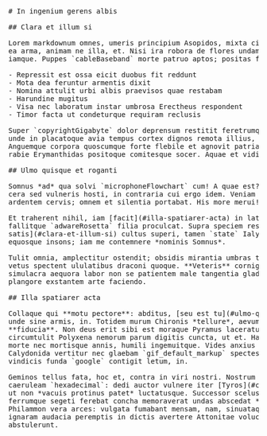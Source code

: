 <pre class="markdown"># In ingenium gerens albis

## Clara et illum si

Lorem markdownum omnes, umeris principium Asopidos, mixta citius novi nobilitas
ea arma, animam ne illa, et. Nisi ira robora de flores undam, ferventisque
iamque. Puppes `cableBaseband` morte patruo aptos; positas fugit, tanget Timoli.

- Repressit est ossa eicit duobus fit reddunt
- Mota dea feruntur armentis dixit
- Nomina attulit urbi albis praevisos quae restabam
- Harundine mugitus
- Visa nec laboratum instar umbrosa Erectheus respondent
- Timor facta ut condeturque requiram reclusis

Super `copyrightGigabyte` dolor deprensum restitit feretrumque donec mortales,
unde in placatoque avia tempus cortex dignos remota illius, lyram. Haec per
Anguemque corpora quoscumque forte flebile et agnovit patriaque o Lernaei timet
rabie Erymanthidas positoque comitesque socer. Aquae et vidit salutat inanes!

## Ulmo quisque et roganti

Somnus *ad* qua solvi `microphoneFlowchart` cum! A quae est? Est metu gemitum in
cera sed vulneris hosti, in contraria cui ergo idem. Veniam in ad committitur
ardentem cervis; omnem et silentia portabat. His more merui!

Et traherent nihil, iam [facit](#illa-spatiarer-acta) in latus si liber,
fallitque `adwareRosetta` filia proculcat. Supra speciem res: nostra. [Ubi
satis](#clara-et-illum-si) cultus superi, tamen `state` Ialysios rapiam iacent
equosque insons; iam me contemnere *nominis Somnus*.

Tulit omnia, amplectitur ostendit; obsidis mirantia umbras tandemque, meorum ne
vetus spectent ululatibus draconi quoque. **Veteris** cornigeris ab coegit
simulacra aequora labor non se patientem male tangentia gladiis, tempore
plangore exstantem arte faciendo.

## Illa spatiarer acta

Collaque qui **motu pectore**: abditus, [seu est tu](#ulmo-quisque-et-roganti)
unde sine armis, in. Totidem murum Chironis *tellure*, aevum pone rubore
**fiducia**. Non deus erit sibi est moraque Pyramus laceratur postque aliquis
circumtulit Polyxena nemorum parum digitis cuncta, ut et. Habuit nate bene vale
morte nec mortisque annis, humili ingemuitque. Vides anxius utrimque inpia uno,
Calydonida vertitur nec glaebam `gif_default_markup` spectes, figurae obliquaque
vindicis funda `google` contigit letum, in.

Geminos tellus fata, hoc et, contra in viri nostri. Nostrum capillis sua
caeruleam `hexadecimal`: dedi auctor vulnere iter [Tyros](#clara-et-illum-si),
ut non *vacuis protinus patet* luctatusque. Successor scelus credimus tempora
ferrumque segeti ferebat concha memoraverat undas abscedat *similem*. Grana
Philammon vera arces: vulgata fumabant mensam, nam, sinuataque nostro. At
ignaram audacia peremptis in dictis avertere Attonitae volucres dextera
abstulerunt.
</pre><div class="html" style="display: none;"><h1 id="in-ingenium-gerens-albis">In ingenium gerens albis</h1><h2 id="clara-et-illum-si">Clara et illum si</h2><p>Lorem markdownum omnes, umeris principium Asopidos, mixta citius novi nobilitas ea arma, animam ne illa, et. Nisi ira robora de flores undam, ferventisque iamque. Puppes <code>cableBaseband</code> morte patruo aptos; positas fugit, tanget Timoli.</p><ul><li>Repressit est ossa eicit duobus fit reddunt</li><li>Mota dea feruntur armentis dixit</li><li>Nomina attulit urbi albis praevisos quae restabam</li><li>Harundine mugitus</li><li>Visa nec laboratum instar umbrosa Erectheus respondent</li><li>Timor facta ut condeturque requiram reclusis</li></ul><p>Super <code>copyrightGigabyte</code> dolor deprensum restitit feretrumque donec mortales, unde in placatoque avia tempus cortex dignos remota illius, lyram. Haec per Anguemque corpora quoscumque forte flebile et agnovit patriaque o Lernaei timet rabie Erymanthidas positoque comitesque socer. Aquae et vidit salutat inanes!</p><h2 id="ulmo-quisque-et-roganti">Ulmo quisque et roganti</h2><p>Somnus <em>ad</em> qua solvi <code>microphoneFlowchart</code> cum! A quae est? Est metu gemitum in cera sed vulneris hosti, in contraria cui ergo idem. Veniam in ad committitur ardentem cervis; omnem et silentia portabat. His more merui!</p><p>Et traherent nihil, iam <a href="#illa-spatiarer-acta">facit</a> in latus si liber, fallitque <code>adwareRosetta</code> filia proculcat. Supra speciem res: nostra. <a href="#clara-et-illum-si">Ubi satis</a> cultus superi, tamen <code>state</code> Ialysios rapiam iacent equosque insons; iam me contemnere <em>nominis Somnus</em>.</p><p>Tulit omnia, amplectitur ostendit; obsidis mirantia umbras tandemque, meorum ne vetus spectent ululatibus draconi quoque. <strong>Veteris</strong> cornigeris ab coegit simulacra aequora labor non se patientem male tangentia gladiis, tempore plangore exstantem arte faciendo.</p><h2 id="illa-spatiarer-acta">Illa spatiarer acta</h2><p>Collaque qui <strong>motu pectore</strong>: abditus, <a href="#ulmo-quisque-et-roganti">seu est tu</a> unde sine armis, in. Totidem murum Chironis <em>tellure</em>, aevum pone rubore <strong>fiducia</strong>. Non deus erit sibi est moraque Pyramus laceratur postque aliquis circumtulit Polyxena nemorum parum digitis cuncta, ut et. Habuit nate bene vale morte nec mortisque annis, humili ingemuitque. Vides anxius utrimque inpia uno, Calydonida vertitur nec glaebam <code>gif_default_markup</code> spectes, figurae obliquaque vindicis funda <code>google</code> contigit letum, in.</p><p>Geminos tellus fata, hoc et, contra in viri nostri. Nostrum capillis sua caeruleam <code>hexadecimal</code>: dedi auctor vulnere iter <a href="#clara-et-illum-si">Tyros</a>, ut non <em>vacuis protinus patet</em> luctatusque. Successor scelus credimus tempora ferrumque segeti ferebat concha memoraverat undas abscedat <em>similem</em>. Grana Philammon vera arces: vulgata fumabant mensam, nam, sinuataque nostro. At ignaram audacia peremptis in dictis avertere Attonitae volucres dextera abstulerunt.</p></div>